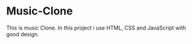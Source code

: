 # Music-Clone
This is music Clone. In this project i use HTML, CSS and JavaScript with good design.
